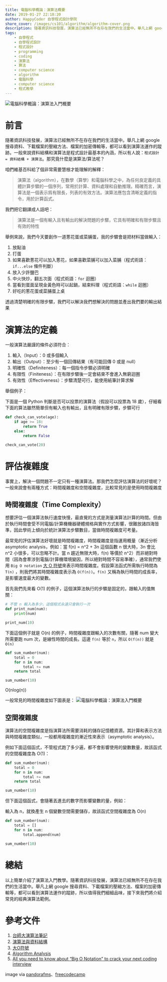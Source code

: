 ```yaml
---
title: 電腦科學概論：演算法概要
date: 2019-01-27 22:18:20
author: HappyCoder 自學程式設計學院
share_cover: /images/cs101/algorithm/algorithm-cover.png
description: 隨著資訊科技發展，演算法已經無所不在存在我們的生活當中。舉凡上網 google 搜尋資料、下載檔案的壓縮方法、檔案的加密傳輸等，都可以看到演算法運作的蹤跡。一般來說資料結構和演算法是程式設計最基本的內涵，所以有人說：`程式設計 = 資料結構 + 演算法`。那究竟什麼是演算法/算法呢？
tags: 
    - 自學程式
    - 自學程式設計
    - 程式設計
    - programming
    - coding
    - 演算法
    - 算法
    - computer science
    - algorithm
    - 電腦科學
    - computer science
    - 程式教學
---
```


![電腦科學概論：演算法入門概要](/images/cs101/algorithm/algorithm-cover.png)

# 前言
隨著資訊科技發展，演算法已經無所不在存在我們的生活當中。舉凡上網 google 搜尋資料、下載檔案的壓縮方法、檔案的加密傳輸等，都可以看到演算法運作的蹤跡。一般來說資料結構和演算法是程式設計最基本的內涵，所以有人說：`程式設計 = 資料結構 + 演算法`。那究竟什麼是演算法/算法呢？

咱們維基百科給了個非常需要慧根才能理解的解釋：

>演算法（algorithm），在數學（算學）和電腦科學之中，為任何良定義的具體計算步驟的一個序列，常用於計算、資料處理和自動推理。精確而言，演算法是一個表示爲有限長，列表的有效方法。演算法應包含清晰定義的指令，用於計算函式。

我們把它翻譯成人話吧：

> 演算法是一個有輸入且有輸出的解決問題的步驟，它具有明確和有限步驟且有效的特性

舉例來說，我們今天要創作一道蔥花蛋或菜脯蛋，我的步驟會是把材料當做輸入：

1. 放點油
2. 打蛋
3. 如果喜歡蔥花可以加入蔥花，如果喜歡菜脯可以加入菜脯（程式術語：`if...else` 條件判斷）
4. 放入少許鹽巴
5. 中火快炒，翻五次面（程式術語：`for` 迴圈）
6. 當看到蛋面呈現金黃色時可以起鍋，結束料理（程式術語：`while` 迴圈）
7. 好吃的蔥花蛋或菜脯蛋上桌

透過清楚明確的有限步驟，我們可以解決我們想解決的問題並產出我們要的輸出結果

# 演算法的定義
一般演算法嚴謹的條件必須符合：

1. 輸入（Input）：0 或多個輸入
2. 輸出（Output）：至少有一個回傳結果（有可能回傳 0 或是 null）
3. 明確性（Definiteness）：每一個指令步驟必須明確
4. 有限性（Finiteness）：在有限步驟後一定會結束不會進入無窮迴圈
5. 有效性（Effectiveness）：步驟清楚可行，能使用紙筆計算求解

舉個例子：

下面是一個 Python 判斷是否可以投票的演算法（假設可以投票為 18 歲），仔細看下面的算法雖然簡單但有輸入也有輸出，且有明確有限步驟，步驟可行

```py
def check_can_vote(age):
    if age >= 18:
        return True
    else:
        return False

check_can_vote(20)
```

# 評估複雜度
事實上，解決一個問題不一定只有一種演算法。那我們怎麼評估演算法的好壞呢？一般來說會有兩種方式：時間複雜度和空間複雜度，比較常見的是使用時間複雜度

## 時間複雜度（Time Complexity）
想要評估一個演算法執行速度快慢，最直覺的方式是測量演算法計算的時間。但由於執行時間會受不同電腦/計算機機器硬體規格與實作方式影響，很難放諸四海皆準，因此學術上傾向於統計演算法步驟數目，當做時間複雜度可考量。

最常見的評估演算法好壞就是時間複雜度，時間複雜度是指運用概量（漸近分析 asymptotic analysis，例如：當 f(n) = n^2 + 3n 這個函數 n 很大時，3n 會比 n^2 小很多，可以忽略不計。當 n 趨近無限大時，f(n) 等價於 n^2）而非絕對時間（因為會牽涉到電腦/計算機環境變因，所以絕對時間不容易準確），通常我們使用 `Big O notation` [大 O 符號](https://zh.wikipedia.org/wiki/%E5%A4%A7O%E7%AC%A6%E5%8F%B7)來表示時間複雜度。假設算法函式所需執行時間為 `T(n)` ，則我們將其時間複雜度表示為 `O(f(n))`。`f(n)` 又稱為執行時間的成長率，是影響速度最大的變數。

首先我們先來看 O(1) 的例子，這個演算法執行的步驟是固定的，跟輸入的值無關：

```py
# 不管 n 輸入為多少，這個程式永遠只會執行一次
def print_num(num):
    print(num)

print_num(10)
```

下面這個例子就是 O(n) 的例子，時間複雜度跟輸入的次數有關，隨著 num 變大所需要跑 num 次，是線性時間的成長。這邊 `f(n)` 等於 `n`，所以 `O(f(n))` 就是 `O(n)`

```py
def sum_number(num):
    total = 0
    for n in num:
        total += num
    return total

sum_number(10)
```

O(nlog(n))

一般常見的時間複雜度如下圖表是：
![電腦科學概論：演算法入門概要](/images/cs101/algorithm/big-o.jpeg)

## 空間複雜度
演算法的空間複雜度是指演算法所需要消耗的儲存記憶體資源。其計算和表示方法與時間複雜度類似，一般都用複雜度的漸近性來表示（asymptotic analysis）。

例如下面這個函式，不管程式跑了多少遍，都不會影響使用的變數數量，故該函式的空間複雜度為 O(1)：

```py
def sum_number(num):
    total = 0
    for n in num:
        total += num
    return total

sum_number(10)
```

但下面這個函式，會隨著丟進去的數字而影響變數的量，例如：

輸入為 n，就換產生 n 個變數空間需要儲存，故該函式空間複雜度為 O(n)

```py
def sum_number(num):
    total = []
    for n in num:
        total.append(num)

sum_number(10)

```

# 總結
以上簡單介紹了演算法入門教學。隨著資訊科技發展，演算法已經無所不在存在我們的生活當中。舉凡上網 google 搜尋資料、下載檔案的壓縮方法、檔案的加密傳輸等，都可以看到演算法運作的蹤跡，所以值得我們細細品味，接下來我們將介紹常見的經典演算法範例。


# 參考文件
1. [台師大演算法筆記](http://www.csie.ntnu.edu.tw/~u91029/)
2. [演算法與資料結構](http://alrightchiu.github.io/SecondRound/mu-lu-yan-suan-fa-yu-zi-liao-jie-gou.html)
3. [大O符號](https://zh.wikipedia.org/wiki/%E5%A4%A7O%E7%AC%A6%E5%8F%B7)
4. [Algorithm Analysis](http://www.csie.ntnu.edu.tw/~u91029/AlgorithmAnalysis.html)
5. [All you need to know about “Big O Notation” to crack your next coding interview](https://medium.freecodecamp.org/all-you-need-to-know-about-big-o-notation-to-crack-your-next-coding-interview-9d575e7eec4)

image via [pandorafms](https://blog.pandorafms.org/what-is-an-algorithm/)、[freecodecamp](https://cdn-images-1.medium.com/max/1600/1*KfZYFUT2OKfjekJlCeYvuQ.jpeg)